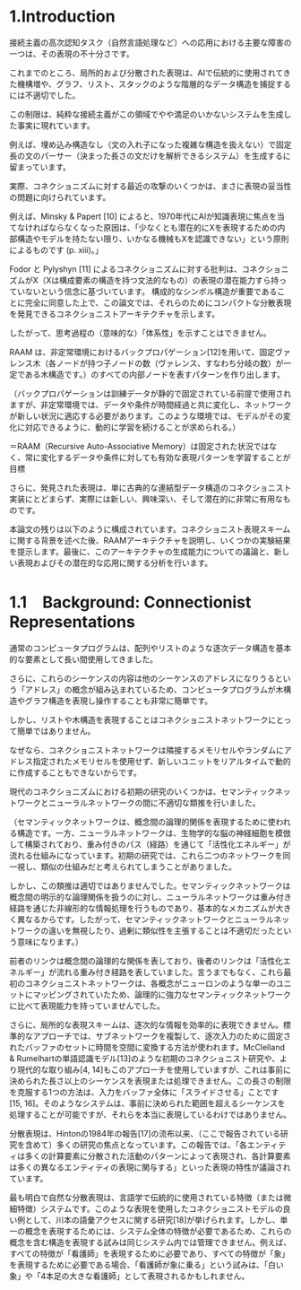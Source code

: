 # 1.Introduction

接続主義の高次認知タスク（自然言語処理など）への応用における主要な障害の一つは、その表現の不十分さです。

これまでのところ、局所的および分散された表現は、AIで伝統的に使用されてきた機構増や、グラフ、リスト、スタックのような階層的なデータ構造を捕捉するには不適切でした。

この制限は、純粋な接続主義がこの領域でやや満足のいかないシステムを生成した事実に現れています。

例えば、埋め込み構造なし（文の入れ子になった複雑な構造を扱えない）で固定長の文のパーサー（決まった長さの文だけを解析できるシステム）を生成するに留まっています。

実際、コネクショニズムに対する最近の攻撃のいくつかは、まさに表現の妥当性の問題に向けられています。

例えば、Minsky & Papert [10] によると、1970年代にAIが知識表現に焦点を当てなければならなくなった原因は、「少なくとも潜在的にXを表現するための内部構造やモデルを持たない限り、いかなる機械もXを認識できない」という原則によるものです (p. xiii)。」

Fodor と Pylyshyn [11] によるコネクショニズムに対する批判は、コネクショニズムがX（Xは構成要素の構造を持つ文法的なもの）の表現の潜在能力すら持っていないという信念に基づいています。
構成的なシンボル構造が重要であることに完全に同意した上で、この論文では、それらのためにコンパクトな分散表現を発見できるコネクショニストアーキテクチャを示します。

したがって、思考過程の（意味的な）「体系性」を示すことはできません。


RAAM は、非定常環境におけるバックプロパゲーション[12]を用いて、固定ヴァレンス木（各ノードが持つ子ノードの数（ヴァレンス、すなわち分岐の数）が一定である木構造です。）のすべての内部ノードを表すパターンを作り出します。

（バックプロパゲーションは訓練データが静的で固定されている前提で使用されますが、非定常環境では、データや条件が時間経過と共に変化し、ネットワークが新しい状況に適応する必要があります。このような環境では、モデルがその変化に対応できるように、動的に学習を続けることが求められる。）

＝RAAM（Recursive Auto-Associative Memory）は固定された状況ではなく、常に変化するデータや条件に対しても有効な表現パターンを学習することが目標

さらに、発見された表現は、単に古典的な連結型データ構造のコネクショニスト実装にとどまらず、実際には新しい、興味深い、そして潜在的に非常に有用なものです。

本論文の残りは以下のように構成されています。コネクショニスト表現スキームに関する背景を述べた後、RAAMアーキテクチャを説明し、いくつかの実験結果を提示します。最後に、このアーキテクチャの生成能力についての議論と、新しい表現およびその潜在的な応用に関する分析を行います。


# 1.1　Background: Connectionist Representations

通常のコンピュータプログラムは、配列やリストのような逐次データ構造を基本的な要素として長い間使用してきました。

さらに、これらのシーケンスの内容は他のシーケンスのアドレスになりうるという「アドレス」の概念が組み込まれているため、コンピュータプログラムが木構造やグラフ構造を表現し操作することも非常に簡単です。

しかし、リストや木構造を表現することはコネクショニストネットワークにとって簡単ではありません。

なぜなら、コネクショニストネットワークは隣接するメモリセルやランダムにアドレス指定されたメモリセルを使用せず、新しいユニットをリアルタイムで動的に作成することもできないからです。

現代のコネクショニズムにおける初期の研究のいくつかは、セマンティックネットワークとニューラルネットワークの間に不適切な類推を行いました。

（セマンティックネットワークは、概念間の論理的関係を表現するために使われる構造です。一方、ニューラルネットワークは、生物学的な脳の神経細胞を模倣して構築されており、重み付きのパス（経路）を通じて「活性化エネルギー」が流れる仕組みになっています。初期の研究では、これら二つのネットワークを同一視し、類似の仕組みだと考えられてしまうことがありました。

しかし、この類推は適切ではありませんでした。セマンティックネットワークは概念間の明示的な論理関係を扱うのに対し、ニューラルネットワークは重み付き経路を通じた非線形的な情報処理を行うものであり、基本的なメカニズムが大きく異なるからです。したがって、セマンティックネットワークとニューラルネットワークの違いを無視したり、過剰に類似性を主張することは不適切だったという意味になります。）


前者のリンクは概念間の論理的な関係を表しており、後者のリンクは「活性化エネルギー」が流れる重み付き経路を表していました。言うまでもなく、これら最初のコネクショニストネットワークは、各概念がニューロンのような単一のユニットにマッピングされていたため、論理的に強力なセマンティックネットワークに比べて表現能力を持っていませんでした。

さらに、局所的な表現スキームは、逐次的な情報を効率的に表現できません。標準的なアプローチでは、サブネットワークを複製して、逐次入力のために固定されたバッファのセットに時間を空間に変換する方法が使われます。McClelland & Rumelhartの単語認識モデル[13]のような初期のコネクショニスト研究や、より現代的な取り組み[4, 14]もこのアプローチを使用していますが、これは事前に決められた長さ以上のシーケンスを表現または処理できません。この長さの制限を克服する1つの方法は、入力をバッファ全体に「スライドさせる」ことです[15, 16]。そのようなシステムは、事前に決められた範囲を超えるシーケンスを処理することが可能ですが、それらを本当に表現しているわけではありません。

分散表現は、Hintonの1984年の報告[17]の流布以来、（ここで報告されている研究を含めて）多くの研究の焦点となっています。この報告では、「各エンティティは多くの計算要素に分散された活動のパターンによって表現され、各計算要素は多くの異なるエンティティの表現に関与する」といった表現の特性が議論されています。

最も明白で自然な分散表現は、言語学で伝統的に使用されている特徴（または微細特徴）システムです。このような表現を使用したコネクショニストモデルの良い例として、川本の語彙アクセスに関する研究[18]が挙げられます。しかし、単一の概念を表現するためには、システム全体の特徴が必要であるため、これらの概念を含む構造を表現する試みは同じシステム内では管理できません。例えば、すべての特徴が「看護師」を表現するために必要であり、すべての特徴が「象」を表現するために必要である場合、「看護師が象に乗る」という試みは、「白い象」や「4本足の大きな看護師」として表現されるかもしれません。

